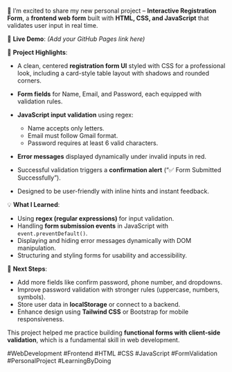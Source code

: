 🚀 I’m excited to share my new personal project – **Interactive Registration Form**, a **frontend web form** built with **HTML, CSS, and JavaScript** that validates user input in real time.

🔗 **Live Demo**: *(Add your GitHub Pages link here)*

🎯 **Project Highlights**:

* A clean, centered **registration form UI** styled with CSS for a professional look, including a card-style table layout with shadows and rounded corners.
* **Form fields** for Name, Email, and Password, each equipped with validation rules.
* **JavaScript input validation** using regex:

  * Name accepts only letters.
  * Email must follow Gmail format.
  * Password requires at least 6 valid characters.
* **Error messages** displayed dynamically under invalid inputs in red.
* Successful validation triggers a **confirmation alert** (“✅ Form Submitted Successfully”).
* Designed to be user-friendly with inline hints and instant feedback.

💡 **What I Learned**:

* Using **regex (regular expressions)** for input validation.
* Handling **form submission events** in JavaScript with `event.preventDefault()`.
* Displaying and hiding error messages dynamically with DOM manipulation.
* Structuring and styling forms for usability and accessibility.

📌 **Next Steps**:

* Add more fields like confirm password, phone number, and dropdowns.
* Improve password validation with stronger rules (uppercase, numbers, symbols).
* Store user data in **localStorage** or connect to a backend.
* Enhance design using **Tailwind CSS** or Bootstrap for mobile responsiveness.

This project helped me practice building **functional forms with client-side validation**, which is a fundamental skill in web development.

\#WebDevelopment #Frontend #HTML #CSS #JavaScript #FormValidation #PersonalProject #LearningByDoing
